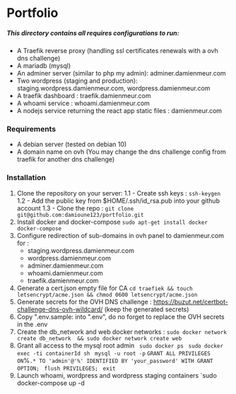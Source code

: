 # Portfolio 
##### This directory contains all requires configurations to run:
 -  A Traefik reverse proxy (handling ssl certificates renewals with a ovh dns challenge)
 -  A mariadb (mysql) 
 -  An adminer server (similar to php my admin): adminer.damienmeur.com
 -  Two wordpress (staging and production):  staging.wordpress.damienmeur.com, wordpress.damienmeur.com
 -  A traefik dashboard : traefik.damienmeur.com
 -  A whoami service : whoami.damienmeur.com
 -  A nodejs service returning the react app static files : damienmeur.com
 
 ### Requirements
 - A debian server (tested on debian 10)
 - A domain name on ovh (You may change the dns challenge config from traefik for another dns challenge)
 
 ### Installation
1. Clone the repository on your server:
    1.1 - Create ssh keys : `ssh-keygen`
    1.2 - Add the public key from $HOME/.ssh/id_rsa.pub into your github account
    1.3 - Clone the repo : `git clone git@github.com:damioune123/portfolio.git`
2. Install docker and docker-compose 
`sudo apt-get install docker docker-compose `
3. Configure redirection of sub-domains in ovh panel to damienmeur.com for :
      - staging.wordpress.damienmeur.com
      - wordpress.damienmeur.com
      - adminer.damienmeur.com
      - whoami.damienmeur.com
      - traefik.damienmeur.com
4. Generate a cert.json empty file for CA 
 `cd traefiek && touch letsencrypt/acme.json && chmod 0600 letsencrypt/acme.json`
5. Generate secrets for the OVH DNS challenge : https://buzut.net/certbot-challenge-dns-ovh-wildcard/ (keep the generated secrets)
6. Copy ".env.sample:  into ".env", do no forget to replace the OVH secrets in  the .env
7. Create the db_network and web docker networks :
 `sudo docker network create db_network  && sudo docker network create web`
8. Grant all access to the mysql root admin
` sudo docker ps`
` sudo docker exec -ti containerId sh`
` mysql -u root -p`
` GRANT ALL PRIVILEGES ON `%`.* TO 'admin'@'%' IDENTIFIED BY 'your_password' WITH GRANT OPTION;`
` flush PRIVILEGES;`
` exit`
9. Launch whoami, wordpress and wordpress staging containers
`sudo docker-compose up -d